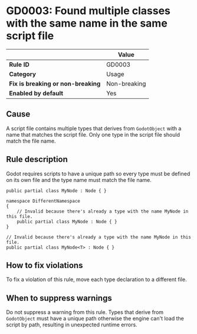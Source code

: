 # GD0003: Found multiple classes with the same name in the same script file

<table>
<thead>
<tr>
<th></th>
<th>Value</th>
</tr>
</thead>
<tbody>
<tr>
<td><strong>Rule ID</strong></td>
<td>GD0003</td>
</tr>
<tr>
<td><strong>Category</strong></td>
<td>Usage</td>
</tr>
<tr>
<td><strong>Fix is breaking or non-breaking</strong></td>
<td>Non-breaking</td>
</tr>
<tr>
<td><strong>Enabled by default</strong></td>
<td>Yes</td>
</tr>
</tbody>
</table>

## Cause

A script file contains multiple types that derives from `GodotObject`
with a name that matches the script file. Only one type in the script
file should match the file name.

## Rule description

Godot requires scripts to have a unique path so every type must be
defined on its own file and the type name must match the file name.

    public partial class MyNode : Node { }

    namespace DifferentNamespace
    {
        // Invalid because there's already a type with the name MyNode in this file.
        public partial class MyNode : Node { }
    }

    // Invalid because there's already a type with the name MyNode in this file.
    public partial class MyNode<T> : Node { }

## How to fix violations

To fix a violation of this rule, move each type declaration to a
different file.

## When to suppress warnings

Do not suppress a warning from this rule. Types that derive from
`GodotObject` must have a unique path otherwise the engine can't load
the script by path, resulting in unexpected runtime errors.
